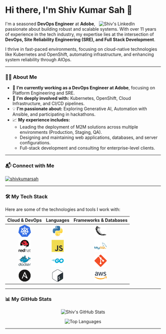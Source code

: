 # Hi there, I'm Shiv Kumar Sah 👋

<a href="https://linkedin.com/in/shivkumarsah" target="_blank">
  <img align="right" alt="Shiv's LinkedIn" width="200" src="https://i.imgur.com/83w5mK3.png" />
</a>

I'm a seasoned **DevOps Engineer** at **Adobe**, passionate about building robust and scalable systems. With over 11 years of experience in the tech industry, my expertise lies at the intersection of **DevOps, Site Reliability Engineering (SRE), and Full Stack Development**.

I thrive in fast-paced environments, focusing on cloud-native technologies like Kubernetes and OpenShift, automating infrastructure, and enhancing system reliability through AIOps.

---

### 👨‍💻 About Me

- 🔭 **I’m currently working as a DevOps Engineer at Adobe**, focusing on Platform Engineering and SRE.
- 🌱 **I’m deeply involved with:** Kubernetes, OpenShift, Cloud Infrastructure, and CI/CD pipelines.
- 💡 **I'm passionate about:** Exploring Generative AI, Automation with Ansible, and participating in hackathons.
- 📈 **My experience includes:**
  - Leading the deployment of M2M solutions across multiple environments (Production, Staging, QA).
  - Designing and maintaining web applications, databases, and server configurations.
  - Full-stack development and consulting for enterprise-level clients.

---

### 📬 Connect with Me

<p align="left">
  <a href="https://linkedin.com/in/shivkumarsah" target="blank">
    <img align="center" src="https://raw.githubusercontent.com/rahuldkjain/github-profile-readme-generator/master/src/images/icons/Social/linked-in-alt.svg" alt="shivkumarsah" height="30" width="40" />
  </a>
  </p>

---

### 🛠️ My Tech Stack

Here are some of the technologies and tools I work with:

| **Cloud & DevOps** | **Languages** | **Frameworks & Databases** |
| :---: | :---: | :---: |
| <img src="https://raw.githubusercontent.com/devicons/devicon/master/icons/kubernetes/kubernetes-plain.svg" alt="Kubernetes" width="40" height="40"/> | <img src="https://raw.githubusercontent.com/devicons/devicon/master/icons/python/python-original.svg" alt="Python" width="40" height="40"/> | <img src="https://raw.githubusercontent.com/devicons/devicon/master/icons/flask/flask-original.svg" alt="Flask" width="40" height="40"/> |
| <img src="https://raw.githubusercontent.com/devicons/devicon/master/icons/redhat/redhat-original-wordmark.svg" alt="OpenShift" width="40" height="40"/> | <img src="https://raw.githubusercontent.com/devicons/devicon/master/icons/javascript/javascript-original.svg" alt="JavaScript" width="40" height="40"/> | <img src="https://raw.githubusercontent.com/devicons/devicon/master/icons/mysql/mysql-original-wordmark.svg" alt="MySQL" width="40" height="40"/> |
| <img src="https://raw.githubusercontent.com/devicons/devicon/master/icons/docker/docker-original-wordmark.svg" alt="Docker" width="40" height="40"/> | <img src="https://raw.githubusercontent.com/devicons/devicon/master/icons/go/go-original-wordmark.svg" alt="Go" width="40" height="40"/> | <img src="https://raw.githubusercontent.com/devicons/devicon/master/icons/git/git-original.svg" alt="Git" width="40" height="40"/> |
| <img src="https://raw.githubusercontent.com/devicons/devicon/2ae2a900d2f041da66e950e4d48052658d850630/icons/ansible/ansible-original.svg" alt="Ansible" width="40" height="40"/> | <img src="https://raw.githubusercontent.com/devicons/devicon/master/icons/bash/bash-original.svg" alt="Bash" width="40" height="40"/> | <img src="https://raw.githubusercontent.com/devicons/devicon/master/icons/amazonwebservices/amazonwebservices-original-wordmark.svg" alt="AWS" width="40" height="40"/> |

---

### 📊 My GitHub Stats

<p align="center">
  <img src="https://github-readme-stats.vercel.app/api?username=shivkumarsah&show_icons=true&theme=radical&rank_icon=github" alt="Shiv's GitHub Stats" />
</p>
<p align="center">
  <img src="https://github-readme-stats.vercel.app/api/top-langs/?username=shivkumarsah&layout=compact&theme=radical" alt="Top Languages" />
</p>

---
